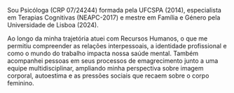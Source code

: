 Sou Psicóloga (CRP 07/24244) formada pela UFCSPA (2014), especialista em Terapias Cognitivas (NEAPC-2017) e mestre em Família e Género pela Universidade de Lisboa (2024).

Ao longo da minha trajetória atuei com Recursos Humanos, o que me permitiu compreender as relações interpessoais, a identidade profissional e como o mundo do trabalho impacta nossa saúde mental. Também acompanhei pessoas em seus processos de emagrecimento junto a uma equipe multidisciplinar, ampliando minha perspectiva sobre imagem corporal, autoestima e as pressões sociais que recaem sobre o corpo feminino.
